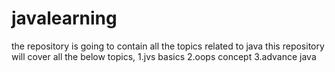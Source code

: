 # javalearning
the repository is going to contain all the topics related to java
this repository will cover all the below topics,
1.jvs basics
2.oops concept
3.advance java
